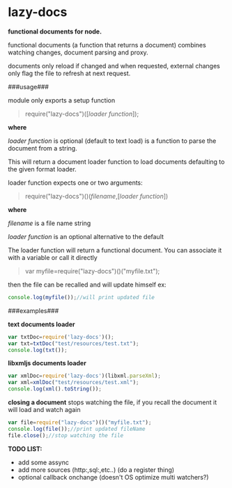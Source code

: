 lazy-docs
=========

**functional documents for node.**

functional documents (a function that returns a document) combines watching changes, document parsing and proxy.

documents only reload if changed and when requested, external changes only flag the file to refresh at next request.

###usage###

module only exports a setup function

>require("lazy-docs")([*loader function*]);

**where**

*loader function* is optional (default to text load) is a function to parse the document from a string.

This will return a document loader function to load documents defaulting to the given format loader.

loader function expects one or two arguments:

>require("lazy-docs")()(*filename*,[*loader function*])

**where**

*filename* is a file name string

*loader function* is an optional alternative to the default

The loader function will return a functional document.
You can associate it with a variable or call it directly

>var myfile=require("lazy-docs")()("myfile.txt");

then the file can be recalled and will update himself
ex:

```javascript
console.log(myfile());//will print updated file
```

###examples###

**text documents loader**
```javascript
var txtDoc=require('lazy-docs')();
var txt=txtDoc("test/resources/test.txt");
console.log(txt());
```
**libxmljs documents loader**
```javascript
var xmlDoc=require('lazy-docs')(libxml.parseXml);
var xml=xmlDoc("test/resources/test.xml");
console.log(xml().toString());
```
**closing a document**
stops watching the file, if you recall the document it will load and watch again
```javascript
var file=require("lazy-docs")()("myfile.txt");
console.log(file());//print updated fileName
file.close();//stop watching the file
```
**TODO LIST:**

- add some assync
- add more sources (http:,sql:,etc..) (do a register thing)
- optional callback onchange (doesn't OS optimize multi watchers?)

